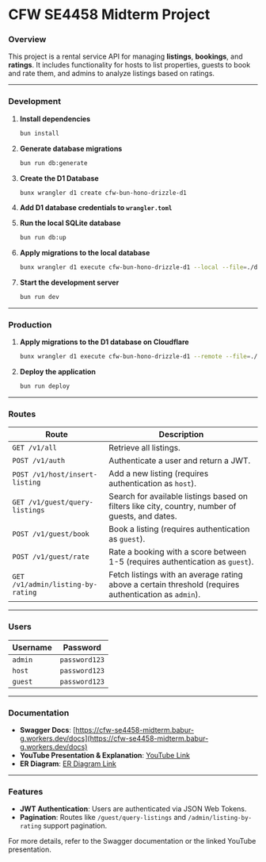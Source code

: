 
# CFW SE4458 Midterm Project

### Overview

This project is a rental service API for managing **listings**, **bookings**, and **ratings**. It includes functionality for hosts to list properties, guests to book and rate them, and admins to analyze listings based on ratings.

---

### Development

1. **Install dependencies**

   ```bash
   bun install
   ```

2. **Generate database migrations**

   ```bash
   bun run db:generate
   ```

3. **Create the D1 Database**

   ```bash
   bunx wrangler d1 create cfw-bun-hono-drizzle-d1
   ```

4. **Add D1 database credentials to `wrangler.toml`**

5. **Run the local SQLite database**

   ```bash
   bun run db:up
   ```

6. **Apply migrations to the local database**

   ```bash
   bunx wrangler d1 execute cfw-bun-hono-drizzle-d1 --local --file=./drizzle/migrations/<migration file name>
   ```

7. **Start the development server**

   ```bash
   bun run dev
   ```

---

### Production

1. **Apply migrations to the D1 database on Cloudflare**

   ```bash
   bunx wrangler d1 execute cfw-bun-hono-drizzle-d1 --remote --file=./drizzle/migrations/<migration file name>
   ```

2. **Deploy the application**

   ```bash
   bun run deploy
   ```

---

### Routes

| **Route**                       | **Description**                                                                                 |
|----------------------------------|---------------------------------------------------------------------------------------------|
| `GET /v1/all`                      | Retrieve all listings.                                                                      |
| `POST /v1/auth`                    | Authenticate a user and return a JWT.                                                      |
| `POST /v1/host/insert-listing`     | Add a new listing (requires authentication as `host`).                                      |
| `GET /v1/guest/query-listings`     | Search for available listings based on filters like city, country, number of guests, and dates. |
| `POST /v1/guest/book`              | Book a listing (requires authentication as `guest`).                                        |
| `POST /v1/guest/rate`              | Rate a booking with a score between 1-5 (requires authentication as `guest`).               |
| `GET /v1/admin/listing-by-rating`  | Fetch listings with an average rating above a certain threshold (requires authentication as `admin`). |

---

### Users

| **Username** | **Password** |
|---------------|----------------|
| `admin`  |  `password123`  |
| `host`  |  `password123`  |
| `guest`  |  `password123`  |


---

### Documentation

- **Swagger Docs**: [https://cfw-se4458-midterm.babur-g.workers.dev/docs](https://cfw-se4458-midterm.babur-g.workers.dev/docs)
- **YouTube Presentation & Explanation**: [YouTube Link](https://youtu.be/uVVGYsbop3c)
- **ER Diagram**: [ER Diagram Link](https://raw.githubusercontent.com/BaburG/cfw-se4458-midterm/refs/heads/main/ERD.jpeg)

---

### Features

- **JWT Authentication**: Users are authenticated via JSON Web Tokens.
- **Pagination**: Routes like `/guest/query-listings` and `/admin/listing-by-rating` support pagination.

For more details, refer to the Swagger documentation or the linked YouTube presentation.
